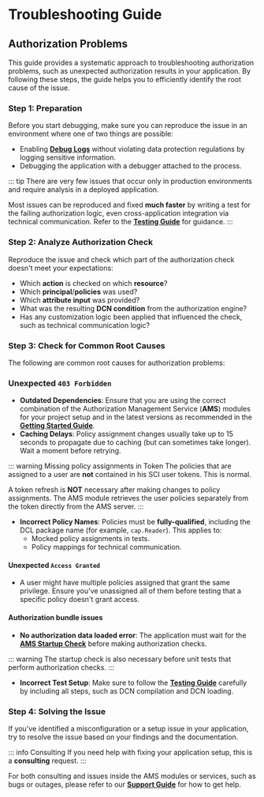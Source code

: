 # Troubleshooting Guide

## Authorization Problems

This guide provides a systematic approach to troubleshooting authorization problems, such as unexpected authorization results in your application. By following these steps, the guide helps you to efficiently identify the root cause of the issue.

### Step 1: Preparation

Before you start debugging, make sure you can reproduce the issue in an environment where one of two things are possible:
- Enabling **[Debug Logs](/Authorization/Logging#debug-logging)** without violating data protection regulations by logging sensitive information.
- Debugging the application with a debugger attached to the process.

::: tip
There are very few issues that occur only in production environments and require analysis in a deployed application.

Most issues can be reproduced and fixed **much faster** by writing a test for the failing authorization logic, even cross-application integration via technical communication.
Refer to the **[Testing Guide](/Authorization/Testing)** for guidance.
:::

### Step 2: Analyze Authorization Check

Reproduce the issue and check which part of the authorization check doesn't meet your expectations:

- Which **action** is checked on which **resource**?
- Which **principal**/**policies** was used?
- Which **attribute input** was provided?
- What was the resulting **DCN condition** from the authorization engine?
- Has any customization logic been applied that influenced the check, such as technical communication logic?

### Step 3: Check for Common Root Causes

The following are common root causes for authorization problems:

### Unexpected `403 Forbidden`

- **Outdated Dependencies**: Ensure that you are using the correct combination of the Authorization Management Service (**AMS**) modules for your project setup and in the latest versions as recommended in the **[Getting Started Guide](/Authorization/GettingStarted.md)**.
- **Caching Delays**: Policy assignment changes usually take up to 15 seconds to propagate due to caching (but can sometimes take longer). Wait a moment before retrying.

::: warning Missing policy assignments in Token
The policies that are assigned to a user are **not** contained in his SCI user tokens. This is normal.

A token refresh is **NOT** necessary after making changes to policy assignments. The AMS module retrieves the user policies separately from the token directly from the AMS server.
:::

- **Incorrect Policy Names**: Policies must be **fully-qualified**, including the DCL package name (for example, `cap.Reader`). This applies to:
   -   Mocked policy assignments in tests.
   -   Policy mappings for technical communication.

#### Unexpected `Access Granted`

- A user might have multiple policies assigned that grant the same privilege. Ensure you've unassigned all of them before testing that a specific policy doesn't grant access.

#### Authorization bundle issues

- **No authorization data loaded error**: The application must wait for the **[AMS Startup Check](/Authorization/StartupCheck)** before making authorization checks.

::: warning
The startup check is also necessary before unit tests that perform authorization checks.
:::

- **Incorrect Test Setup**: Make sure to follow the **[Testing Guide](/Authorization/Testing.md)** carefully by including all steps, such as DCN compilation and DCN loading.

### Step 4: Solving the Issue

If you've identified a misconfiguration or a setup issue in your application, try to resolve the issue based on your findings and the documentation.

::: info Consulting
If you need help with fixing your application setup, this is a **consulting** request.
:::

For both consulting and issues inside the AMS modules or services, such as bugs or outages, please refer to our **[Support Guide](/Support)** for how to get help.